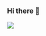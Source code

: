 ### Hi there 👋


![]([https://giphy.com/gifs/disney-wave-gSJ5Q7Uh8Fi4E](https://64.media.tumblr.com/tumblr_ljb58a0j9Y1qixleeo1_500.gifv))
